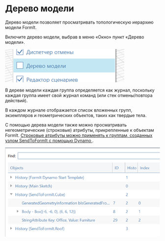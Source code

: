 # Дерево модели

Дерево модели позволяет просматривать топологическую иерархию модели FormIt.

Включите дерево модели, выбрав в меню «Окно» пункт «Дерево модели».

![](../.gitbook/assets/model-tree-menu.png)

В дереве модели каждая группа определяется как журнал, поскольку каждая группа имеет свой журнал команд (или стек отмены/повтора действий).

В каждом журнале отображается список вложенных групп, экземпляров и геометрических объектов, таких как твердые тела.

С помощью дерева модели также можно просматривать негеометрические (строковые) атрибуты, прикрепленные к объектам FormIt. [Строковые атрибуты можно применять к группам, созданных узлом SendToFormIt с помощью Dynamo ](https://formit.autodesk.com/page/formit-dynamo#dynamo-formit-nodes).

![](../.gitbook/assets/model-tree-attribute.png)

